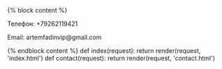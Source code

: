<!DOCTYPE html>
<html>
<head>
    <meta charset="UTF-8">
    <title>ArtemFadin</title>
</head>
<body>
    {% block content %}
    <p>Телефон: +79262119421</p>
    <p>Email: artemfadinvip@gmail.com</p>
    {% endblock content %}
    def index(request):
        return render(request, 'index.html')
    def contact(request):
        return render(request, 'contact.html')
</body>
</html>
